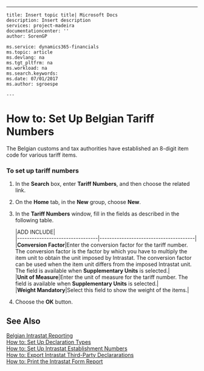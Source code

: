 ---
    title: Insert topic title| Microsoft Docs
    description: Insert description
    services: project-madeira
    documentationcenter: ''
    author: SorenGP

    ms.service: dynamics365-financials
    ms.topic: article
    ms.devlang: na
    ms.tgt_pltfrm: na
    ms.workload: na
    ms.search.keywords:
    ms.date: 07/01/2017
    ms.author: sgroespe

    ---
# How to: Set Up Belgian Tariff Numbers
The Belgian customs and tax authorities have established an 8-digit item code for various tariff items.  
  
### To set up tariff numbers  
  
1.  In the **Search** box, enter **Tariff Numbers**, and then choose the related link.  
  
2.  On the **Home** tab, in the **New** group, choose **New**.  
  
3.  In the **Tariff Numbers** window, fill in the fields as described in the following table.  
  
    |ADD INCLUDE<!--[!INCLUDE[bp_tablefield](../../includes/bp_tabledescription_md.md)]-->|  
    |---------------------------------|---------------------------------------|  
    |**Conversion Factor**|Enter the conversion factor for the tariff number. The conversion factor is the factor by which you have to multiply the item unit to obtain the unit imposed by Intrastat. The conversion factor can be used when the item unit differs from the imposed Intrastat unit. The field is available when **Supplementary Units** is selected.|  
    |**Unit of Measure**|Enter the unit of measure for the tariff number. The field is available when **Supplementary Units** is selected.|  
    |**Weight Mandatory**|Select this field to show the weight of the items.|  
  
4.  Choose the **OK** button.  
  
## See Also  
 [Belgian Intrastat Reporting](../FullExperience/belgian-intrastat-reporting.md)   
 [How to: Set Up Declaration Types](../FullExperience/how-to-set-up-declaration-types.md)   
 [How to: Set Up Intrastat Establishment Numbers](../FullExperience/how-to-set-up-intrastat-establishment-numbers.md)   
 [How to: Export Intrastat Third-Party Declararations](../FullExperience/how-to-export-intrastat-third-party-declararations.md)   
 [How to: Print the Intrastat Form Report](../FullExperience/how-to-print-the-intrastat-form-report.md)